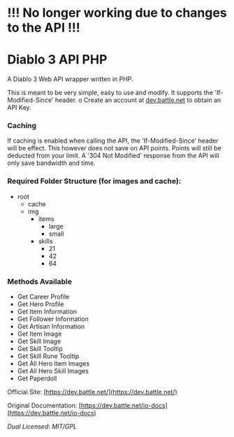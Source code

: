 # !!! No longer working due to changes to the API !!!

# Diablo 3 API PHP
A Diablo 3 Web API wrapper written in PHP.

This is meant to be very simple, easy to use and modify.
It supports the 'If-Modified-Since' header.
o
Create an account at [dev.battle.net](https://dev.battle.net/) to obtain an API Key.

### Caching
If caching is enabled when calling the API, the 'If-Modified-Since' header will be effect. This however does not save on API points. Points will still be deducted from your limit. A '304 Not Modified' response from the API will only save bandwidth and time.

### Required Folder Structure (for images and cache):
* root
  * cache
  * img
     * items
         * large
         * small
      * skills
         * 21
         * 42
         * 64

### Methods Available
+ Get Career Profile
+ Get Hero Profile
+ Get Item Information
+ Get Follower Information
+ Get Artisan Information
+ Get Item Image
+ Get Skill Image
+ Get Skill Tooltip
+ Get Skill Rune Tooltip
+ Get All Hero Item Images
+ Get All Hero Skill Images
+ Get Paperdoll

Official Site: [https://dev.battle.net/](https://dev.battle.net/)

Original Documentation: [https://dev.battle.net/io-docs](https://dev.battle.net/io-docs)

_Dual Licensed: MIT/GPL_
